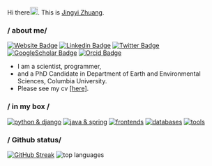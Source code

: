Hi there<img src="https://user-images.githubusercontent.com/1303154/88677602-1635ba80-d120-11ea-84d8-d263ba5fc3c0.gif" width="18px">. This is [Jingyi Zhuang][homepage].
### / about me/
[![Website Badge](https://img.shields.io/badge/-Website-blue?style=flat&logo=Google-Chrome&logoColor=white)][homepage]
[![Linkedin Badge](https://img.shields.io/badge/LinkedIn-blue?style=flat&logo=linkedin&labelColor=blue)][linkedin]
[![Twitter Badge](https://img.shields.io/badge/-Twitter-1ca0f1?style=flat&labelColor=1ca0f1&logo=twitter&logoColor=white)][twitter]
[![GoogleScholar Badge](https://img.shields.io/badge/Google%20Scholar-blue?style=flat&logo=Google-Scholar&logoColor=white)][googlescholar]
[![Orcid Badge](https://img.shields.io/badge/Orcid-0000--0002--2987--3644-AECD54?style=flat&logo=Orcid&logoColor=white)][orcid]

* I am a scientist, programmer,
* and a PhD Candidate in Department of Earth and Environmental Sciences, Columbia University.
* Please see my cv [[here]][cv].

### / in my box /
[![python & django](https://skillicons.dev/icons?i=python,django)](https://skillicons.dev)
[![java & spring](https://skillicons.dev/icons?i=java,spring)](https://skillicons.dev)
[![frontends](https://skillicons.dev/icons?i=html,css,js,ts)](https://skillicons.dev)
[![databases](https://skillicons.dev/icons?i=sqlite,mongodb,mysql)](https://skillicons.dev)
[![tools](https://skillicons.dev/icons?i=aws,postman,docker)](https://skillicons.dev)


### / Github status/

[![GitHub Streak](https://github-readme-streak-stats.herokuapp.com?user=jappoker&hide_border=true)](https://git.io/streak-stats)
![top languages](https://github-readme-stats.vercel.app/api/top-langs/?username=jappoker&hide_border=true&layout=compact)

<!-- ![](github-metrics.svg) -->


<!--
### / Featured Repos /
[![pgmpin](https://github-readme-stats.vercel.app/api/pin/?username=MineralsCloud&repo=pgm)][pgm]
-->

[linkedin]: https://www.linkedin.com/in/jingyi-zhuang
[homepage]: https://www.jappoker.com/
[pgm]: https://github.com/MineralsCloud/pgm
[twitter]: https://twitter.com/jyzzzhuang
[orcid]: https://orcid.org/0000-0002-2987-3644
[googlescholar]: https://scholar.google.com/citations?user=S16C9hAAAAAJ
[cv]: https://www.jappoker.com/cv/
